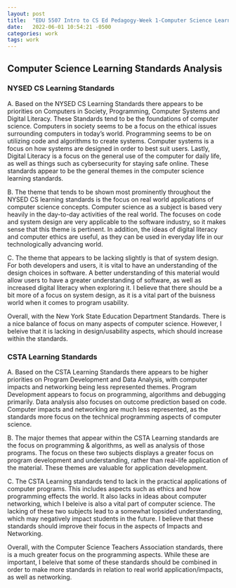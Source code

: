 ```yaml
---
layout: post
title:  "EDU 5507 Intro to CS Ed Pedagogy-Week 1-Computer Science Learning Standards Analysis"
date:   2022-06-01 10:54:21 -0500
categories: work
tags: work
---
```



## Computer Science Learning Standards Analysis
### NYSED CS Learning Standards 

A.	Based on the NYSED CS Learning Standards there appears to be priorities on Computers in Society, Programming, Computer Systems and Digital Literacy. These Standards tend to be the foundations of computer science. Computers in society seems to be a focus on the ethical issues surrounding computers in today’s world. Programming seems to be on utilizing code and algorithms to create systems. Computer systems is a focus on how systems are designed in order to best suit users. Lastly, Digital Literacy is a focus on the general use of the computer for daily life, as well as things such as cybersecurity for staying safe online. These standards appear to be the general themes in the computer science learning standards.
<br>

B.	The theme that tends to be shown most prominently throughout the NYSED CS learning standards is the focus on real world applications of computer science concepts. Computer science as a subject is based very heavily in the day-to-day activities of the real world. The focuses on code and system design are very applicable to the software industry, so it makes sense that this theme is pertinent. In addition, the ideas of digital literacy and computer ethics are useful, as they can be used in everyday life in our technologically advancing world.
<br>

C.	The theme that appears to be lacking slightly is that of system design. For both developers and users, it is vital to have an understanding of the design choices in software. A better understanding of this material would allow users to have a greater understanding of software, as well as increased digital literacy when exploring it. I believe that there should be a bit more of a focus on system design, as it is a vital part of the buisness world when it comes to program usability. 

Overall, with the  New York State Education Department Standards. There is a nice balance of focus on many aspects of computer science. However, I beleive that it is lacking in design/usability aspects, which should increase within the standards.

### CSTA Learning Standards

A.	Based on the CSTA Learning Standards there appears to be higher priorities on Program Development and Data Analysis, with computer impacts and networking being less represented themes. Program Development appears to focus on programming, algorithms and debugging primarily. Data analysis also focuses on outcome prediction based on code. Computer impacts and networking are much less represented, as the standards more focus on the technical programming aspects of computer science.
<br>

B.	The major themes that appear within the CSTA Learning standards are the focus on programming & algorithms, as well as analysis of those programs. The focus on these two subjects displays a greater focus on program development and understanding, rather than real-life application of the material. These themes are valuable for application development.
<br>

C.	The CSTA Learning standards tend to lack in the practical applications of computer programs. This includes aspects such as ethics and how programming effects the world. It also lacks in ideas about computer networking, which I beleive is also a vital part of computer science. The lacking of these two subjects lead to a somewhat lopsided understanding, which may negatively impact students in the future. I believe that these standards should improve their focus in the aspects of Impacts and Networking.

Overall, with the Computer Science Teachers Association standards, there is a much greater focus on the programming aspects. While these are important, I beleive that some of these standards should be combined in order to make more standards in relation to real world application/impacts, as well as networking.

